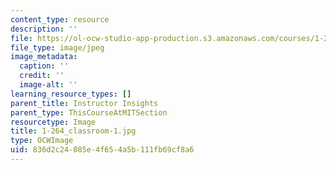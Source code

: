 ```yaml
---
content_type: resource
description: ''
file: https://ol-ocw-studio-app-production.s3.amazonaws.com/courses/1-264j-database-internet-and-systems-integration-technologies-fall-2013/836d2c24085e4f654a5b111fb69cf8a6_1-264_classroom-1.jpg
file_type: image/jpeg
image_metadata:
  caption: ''
  credit: ''
  image-alt: ''
learning_resource_types: []
parent_title: Instructor Insights
parent_type: ThisCourseAtMITSection
resourcetype: Image
title: 1-264_classroom-1.jpg
type: OCWImage
uid: 836d2c24-085e-4f65-4a5b-111fb69cf8a6
---
```

